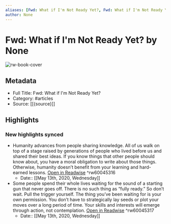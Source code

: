 ```yaml
---
aliases: [Fwd: What if I'm Not Ready Yet?, Fwd: What if I'm Not Ready Yet?]
author: None
---
```

# Fwd: What if I'm Not Ready Yet? by None

![rw-book-cover](https://readwise-assets.s3.amazonaws.com/static/images/article2.74d541386bbf.png)

## Metadata

- Full Title: Fwd: What if I'm Not Ready Yet?
- Category: #articles
- Source: [[{source}]]

## Highlights
### New highlights synced
- Humanity advances from people sharing knowledge. All of us walk on top of a stage raised by generations of people who lived before us and shared their best ideas. If you know things that other people should know about, you have a moral obligation to write about those things. Otherwise, humanity doesn’t benefit from your learning and hard-earned lessons. [Open in Readwise](https://readwise.io/open/60045316) ^rw60045316
    - Date:: [[May 13th, 2020, Wednesday]]
- Some people spend their whole lives waiting for the sound of a starting gun that never goes off. There is no such thing as “fully ready.” So don’t wait. Pull the trigger yourself. The thing you’ve been waiting for is your own permission.
  You don’t have to strategically lay seeds or plot your moves over a long period of time. Your skills and interests will emerge through action, not contemplation. [Open in Readwise](https://readwise.io/open/60045317) ^rw60045317
    - Date:: [[May 13th, 2020, Wednesday]]
